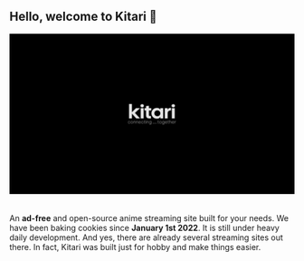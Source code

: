 ## Hello, welcome to Kitari 👋

<div align="center">
  <img src="https://github.com/kitariapp/.github/raw/main/profile/images/kitari-splashscreen.png" />
</div>

<br>

An **ad-free** and open-source anime streaming site built for your needs. We have been baking cookies since **January 1st 2022**. It is still under heavy daily development. And yes, there are already several streaming sites out there. In fact, Kitari was built just for hobby and make things easier. 
